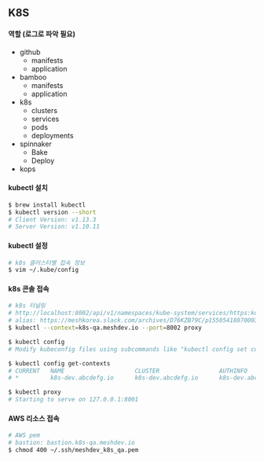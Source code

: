 ## K8S

#### 역할 (로그로 파악 필요)
- github
    - manifests
    - application
- bamboo
    - manifests
    - application
- k8s
    - clusters
    - services
    - pods
    - deployments
- spinnaker
    - Bake
    - Deploy
- kops

#### kubectl 설치
```bash
$ brew install kubectl
$ kubectl version --short
# Client Version: v1.13.3
# Server Version: v1.10.11
```

#### kubectl 설정
```bash
# k8s 클러스터별 접속 정보
$ vim ~/.kube/config
```

#### k8s 콘솔 접속
```bash
# k8s 터널링
# http://localhost:8002/api/v1/namespaces/kube-system/services/https:kubernetes-dashboard:/proxy/#!/overview?namespace=default
# alias: https://meshkorea.slack.com/archives/D76KZB79C/p1550541807000300
$ kubectl --context=k8s-qa.meshdev.io --port=8002 proxy
```

```bash
$ kubectl config
# Modify kubeconfig files using subcommands like "kubectl config set current-context my-context"

$ kubectl config get-contexts
# CURRENT   NAME                    CLUSTER                 AUTHINFO                NAMESPACE
# *         k8s-dev.abcdefg.io      k8s-dev.abcdefg.io      k8s-dev.abcdefg.io

$ kubectl proxy
# Starting to serve on 127.0.0.1:8001
```

#### AWS 리소스 접속
```bash
# AWS pem
# bastion: bastion.k8s-qa.meshdev.io
$ chmod 400 ~/.ssh/meshdev_k8s_qa.pem
```
